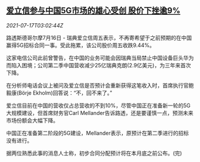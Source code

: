 <!--1626492663000-->
[爱立信参与中国5G市场的雄心受创 股价下挫逾9%](https://cn.reuters.com/article/ericsson-china-5g-0717-idCNKBS2EN02Z)
------

<div><i>2021-07-17T03:02:44Z</i></div><p>路透斯德哥尔摩7月16日 - 瑞典爱立信周五表示，不再寄希望于之前预期的在中国赢得5G招标合同一事。受此拖累，该公司股价周五收跌9.44%。</p><p>这家电信公司此前曾警告，在中国的业务可能会因瑞典当局禁止中国设备巨头华为而陷入困境；公司第二季中国营收减少25亿瑞典克朗(2.9亿美元)，为三年来首次下降。</p><p>在分析师电话会议上被问及爱立信是否预计会重新获得这笔收入时，首席执行官鲍毅康(Börje Ekholm)回答说：“不，回不来了。”</p><p>爱立信目前在中国的营收仅占总营收的不到10%，尽管中国正在准备新一轮的5G大规模建设，但首席财务官Carl Mellander告诉路透，还是要谨慎一点，预测未来市场份额会大幅下降。</p><p>中国正在准备第二阶段的5G建设，Mellander表示，原预计在第二季进行的招标没有进行。</p><p>据两位熟悉此事的消息人士称，初步合同分配预计将在本月底之前公布。(完)</p>

